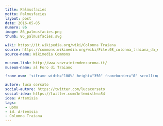 ```yaml
---
title: Palmusfacies
motto: Palmusfacies
layout: post
date: 2016-05-05
numero: 86
image: 86_palmusfacies.png
thumb: 86_palmusfacies.svg

wiki: https://it.wikipedia.org/wiki/Colonna_Traiana
source: https://commons.wikimedia.org/wiki/File:08_colonna_traiana_da_estt_02.jpg
source-name: Wikimedia Commons

museum-link: http://www.sovraintendenzaroma.it/
museum-name: al Foro di Traiano

frame-osm: '<iframe width="100%" height="350" frameborder="0" scrolling="no" marginheight="0" marginwidth="0" src="http://www.openstreetmap.org/export/embed.html?bbox=12.482676208019257%2C41.89512779038968%2C12.485868036746979%2C41.896483434439595&amp;layer=mapnik&amp;marker=41.89580461774638%2C12.484272122383118" style="border: 1px solid black"></iframe><br/><small><a href="http://www.openstreetmap.org/?mlat=41.89580&amp;mlon=12.48427#map=19/41.89581/12.48427">Visualizza mappa ingrandita</a></small>'

autore: luca corsato
social-autore: https://twitter.com/lucacorsato
social-idea: https://twitter.com/Artemisthea84
idea: Artemisia
tags:
- uomo
- id. Artemisia
- Colonna Traiana
---
```


